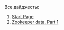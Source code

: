 Все дайджесты:
1. [Start Page](https://daniel55411.github.io/2018/04/30/start-page/)
2. [Zookeeper data. Part 1](https://daniel55411.github.io/2018/04/30/zookeeper-data/)
